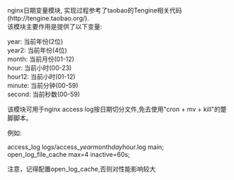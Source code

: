 <p>
nginx日期变量模块, 实现过程参考了taobao的Tengine相关代码(http://tengine.taobao.org/).<br/>
该模块主要作用是提供了以下变量: <br/>

year: 当前年份(2位) <br/>
year2: 当前年份(4位) <br/>
month: 当前月份(01-12) <br/>
hour: 当前小时(00-23) <br/>
hour12: 当前小时(01-12) <br/>
minute: 当前分钟(00-59) <br/>
second: 当前秒数(00-59) <br/>

</p>

<p>
该模块可用于nginx access log按日期切分文件,免去使用"cron + mv + kill"的蹩脚脚本。<br/>

例如: <br/>

access_log  logs/access_$year$month$day$hour.log  main; <br/>
open_log_file_cache max=4 inactive=60s; <br/>

注意，记得配置open_log_cache,否则对性能影响较大 <br/>


